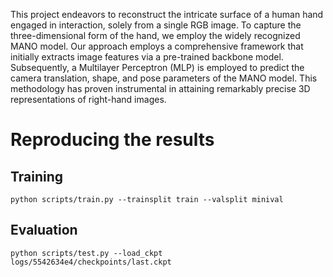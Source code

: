 This project endeavors to reconstruct the intricate surface of a human hand engaged in interaction, solely from a single RGB image. To capture the three-dimensional form of the hand, we employ the widely recognized MANO model. Our approach employs a comprehensive framework that initially extracts image features via a pre-trained backbone model. Subsequently, a Multilayer Perceptron (MLP) is employed to predict the camera translation, shape, and pose parameters of the MANO model. This methodology has proven instrumental in attaining remarkably precise 3D representations of right-hand images.

# Reproducing the results

## Training
`python scripts/train.py --trainsplit train --valsplit minival`

## Evaluation
`python scripts/test.py --load_ckpt logs/5542634e4/checkpoints/last.ckpt`
